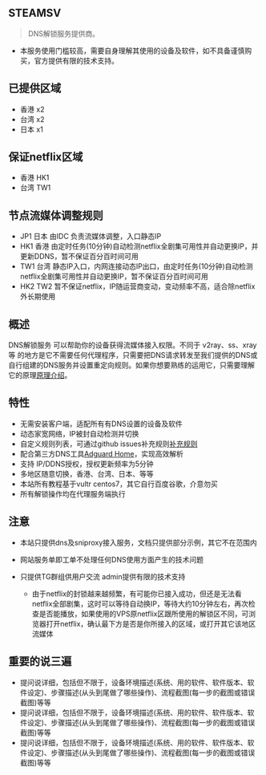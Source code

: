 ## STEAMSV 

> DNS解锁服务提供商。

- 本服务使用门槛较高，需要自身理解其使用的设备及软件，如不具备谨慎购买，官方提供有限的技术支持。

## 已提供区域
  - 香港 x2
  - 台湾 x2
  - 日本 x1

## 保证netflix区域
  - 香港 HK1
  - 台湾 TW1

## 节点流媒体调整规则

  - JP1 日本 由IDC 负责流媒体调整，入口静态IP
  - HK1 香港 由定时任务(10分钟)自动检测netflix全剧集可用性并自动更换IP，并更新DDNS，暂不保证百分百时间可用
  - TW1 台湾 静态IP入口，内网连接动态IP出口，由定时任务(10分钟)自动检测netflix全剧集可用性并自动更换IP，暂不保证百分百时间可用
  - HK2 TW2 暂不保证netflix，IP随运营商变动，变动频率不高，适合除netflix外长期使用

## 概述

DNS解锁服务 可以帮助你的设备获得流媒体接入权限。不同于 v2ray、ss、xray等 的地方是它不需要任何代理程序，只需要把DNS请求转发至我们提供的DNS或自行组建的DNS服务并设置重定向规则。如果你想要熟练的运用它，只需要理解它的原理[原理介绍](principle.md)。

## 特性

- 无需安装客户端，适配所有有DNS设置的设备及软件
- 动态家宽网络，IP被封自动检测并切换
- 自定义规则列表，可通过github issues补充规则[补充规则](https://github.com/steamsv/streamrule/issues)
- 配合第三方DNS工具[Adguard Home](appdoc/adguardhomedoc.md)，实现高效解析
- 支持 IP/DDNS授权，授权更新频率为5分钟
- 多地区随意切换，香港、台湾、日本、等等
- 本站所有教程基于vultr centos7，其它自行百度谷歌，介意勿买
- 所有解锁操作均在代理服务端执行

## 注意

- 本站只提供dns及sniproxy接入服务，文档只提供部分示例，其它不在范围内
- 网站服务单即工单不处理任何DNS使用方面产生的技术问题
- 只提供TG群组供用户交流 admin提供有限的技术支持

  * 由于netflix的封锁越来越频繁，有可能你已接入成功，但还是无法看netflix全部剧集，这时可以等待自动换IP，等待大约10分钟左右，再次检查是否能播放，如果使用的VPS原netflix区跟所使用的解锁区不同，可浏览器打开netflix，确认最下方是否是你所接入的区域，或打开其它该地区流媒体

## 重要的说三遍

- 提问说详细，包括但不限于，设备环境描述(系统、用的软件、软件版本、软件设定)、步骤描述(从头到尾做了哪些操作)、流程截图(每一步的截图或错误截图)等等
- 提问说详细，包括但不限于，设备环境描述(系统、用的软件、软件版本、软件设定)、步骤描述(从头到尾做了哪些操作)、流程截图(每一步的截图或错误截图)等等
- 提问说详细，包括但不限于，设备环境描述(系统、用的软件、软件版本、软件设定)、步骤描述(从头到尾做了哪些操作)、流程截图(每一步的截图或错误截图)等等
